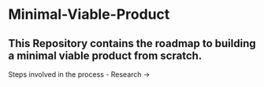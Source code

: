 # Minimal-Viable-Product
## This Repository contains the roadmap to building a minimal viable product from scratch.
Steps involved in the process - Research -> 
